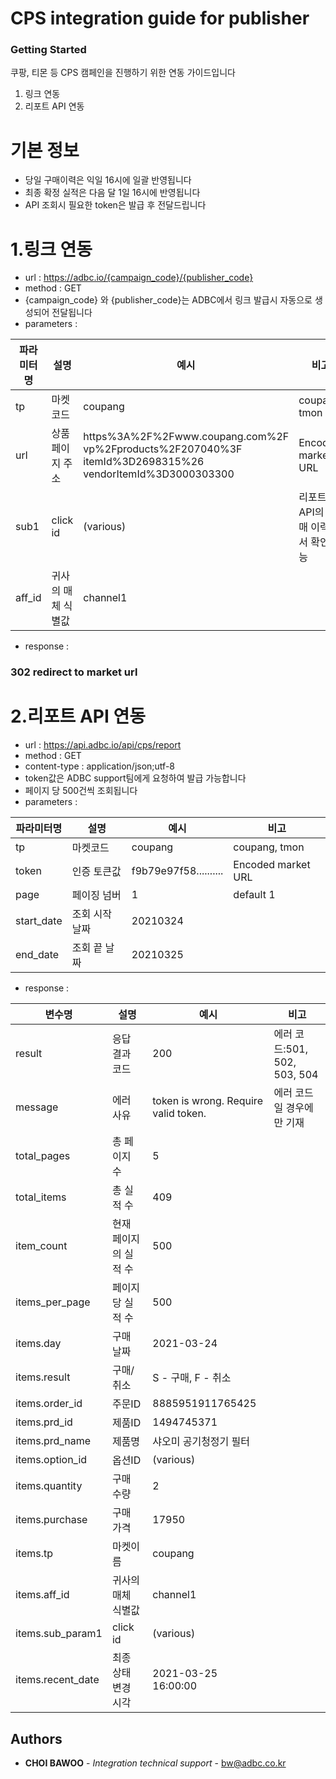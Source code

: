 # CPS integration guide for publisher

### Getting Started

쿠팡, 티몬 등 CPS 캠페인을 진행하기 위한 연동 가이드입니다 
1. 링크 연동
2. 리포트 API 연동

# 기본 정보

- 당일 구매이력은 익일 16시에 일괄 반영됩니다
- 최종 확정 실적은 다음 달 1일 16시에 반영됩니다
- API 조회시 필요한 token은 발급 후 전달드립니다


# 1.링크 연동

- url : https://adbc.io/{campaign_code}/{publisher_code}
- method : GET
- {campaign_code} 와 {publisher_code}는 ADBC에서 링크 발급시 자동으로 생성되어 전달됩니다
- parameters : 

| 파라미터명 | 설명 | 예시 | 비고  |
| ------ | ------ | ------ | ------ |
| tp | 마켓코드 | coupang | coupang, tmon |
| url | 상품페이지 주소 | https%3A%2F%2Fwww.coupang.com%2F  vp%2Fproducts%2F207040%3F  itemId%3D2698315%26  vendorItemId%3D3000303300 | Encoded market URL |
| sub1 | click id | (various) | 리포트 API의 구매 이력에서 확인 가능 |
| aff_id | 귀사의 매체 식별값 | channel1 |  |

- response :  
### 302 redirect to market url






# 2.리포트 API 연동

- url : https://api.adbc.io/api/cps/report
- method : GET
- content-type : application/json;utf-8
- token값은 ADBC support팀에게 요청하여 발급 가능합니다  
- 페이지 당 500건씩 조회됩니다
- parameters :

| 파라미터명 | 설명 | 예시 | 비고  |
| ------ | ------ | ------ | ------ |
| tp | 마켓코드 | coupang | coupang, tmon |
| token | 인증 토큰값 | f9b79e97f58.......... | Encoded market URL |
| page | 페이징 넘버 | 1 | default 1 |
| start_date | 조회 시작 날짜 | 20210324 |  |
| end_date | 조회 끝 날짜 | 20210325 |  |

- response :

| 변수명 | 설명 | 예시 | 비고  |
| ------ | ------ | ------ | ------ |
| result | 응답 결과 코드 | 200 | 에러 코드:501, 502, 503, 504 |
| message | 에러 사유 | token is wrong. Require valid token. | 에러 코드일 경우에만 기재 |
| total_pages | 총 페이지 수 | 5 |  |
| total_items | 총 실적 수 | 409 |  |
| item_count | 현재 페이지의 실적 수 | 500 |  |
| items_per_page | 페이지당 실적 수 | 500 |  |
| items.day | 구매 날짜 | 2021-03-24 |  |
| items.result | 구매/취소 | S - 구매, F - 취소 |  |
| items.order_id | 주문ID | 8885951911765425 |  |
| items.prd_id | 제품ID | 1494745371 |  |
| items.prd_name | 제품명 | 샤오미 공기청정기 필터 |  |
| items.option_id | 옵션ID | (various) |  |
| items.quantity | 구매 수량 | 2 |  |
| items.purchase | 구매 가격 | 17950 |  |
| items.tp | 마켓이름 | coupang |  |
| items.aff_id | 귀사의 매체 식별값 | channel1 |  |
| items.sub_param1 | click id | (various) |  |
| items.recent_date | 최종 상태 변경 시각 | 2021-03-25 16:00:00 | |


## Authors

* **CHOI BAWOO** - *Integration technical support* - bw@adbc.co.kr





